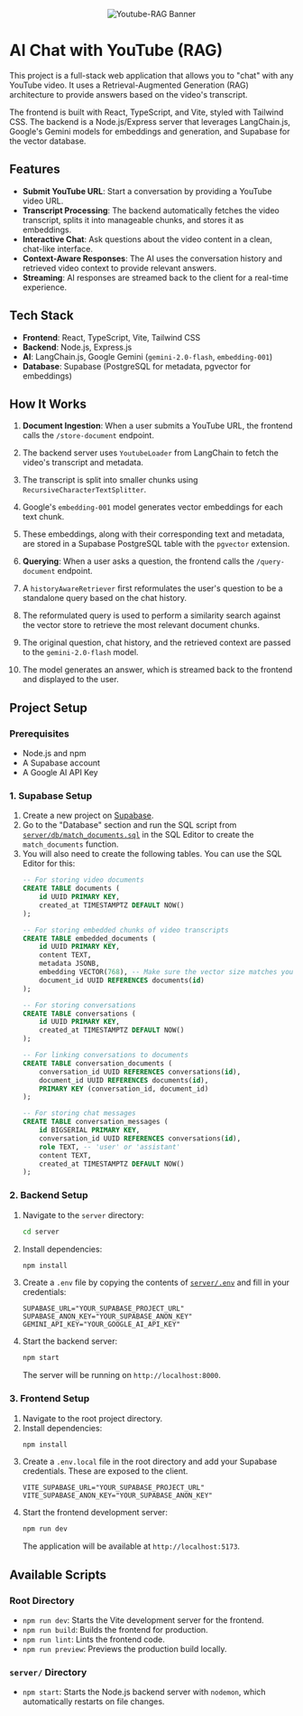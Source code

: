 <p align="center">
  <img src="https://github.com/user-attachments/assets/727a25ba-ca80-488e-8d4a-88c81fe38073" alt="Youtube-RAG Banner" />
</p>

# AI Chat with YouTube (RAG)

This project is a full-stack web application that allows you to "chat" with any YouTube video. It uses a Retrieval-Augmented Generation (RAG) architecture to provide answers based on the video's transcript.

The frontend is built with React, TypeScript, and Vite, styled with Tailwind CSS. The backend is a Node.js/Express server that leverages LangChain.js, Google's Gemini models for embeddings and generation, and Supabase for the vector database.

## Features

-   **Submit YouTube URL**: Start a conversation by providing a YouTube video URL.
-   **Transcript Processing**: The backend automatically fetches the video transcript, splits it into manageable chunks, and stores it as embeddings.
-   **Interactive Chat**: Ask questions about the video content in a clean, chat-like interface.
-   **Context-Aware Responses**: The AI uses the conversation history and retrieved video context to provide relevant answers.
-   **Streaming**: AI responses are streamed back to the client for a real-time experience.

## Tech Stack

-   **Frontend**: React, TypeScript, Vite, Tailwind CSS
-   **Backend**: Node.js, Express.js
-   **AI**: LangChain.js, Google Gemini (`gemini-2.0-flash`, `embedding-001`)
-   **Database**: Supabase (PostgreSQL for metadata, pgvector for embeddings)

## How It Works

1.  **Document Ingestion**: When a user submits a YouTube URL, the frontend calls the `/store-document` endpoint.
2.  The backend server uses `YoutubeLoader` from LangChain to fetch the video's transcript and metadata.
3.  The transcript is split into smaller chunks using `RecursiveCharacterTextSplitter`.
4.  Google's `embedding-001` model generates vector embeddings for each text chunk.
5.  These embeddings, along with their corresponding text and metadata, are stored in a Supabase PostgreSQL table with the `pgvector` extension.

6.  **Querying**: When a user asks a question, the frontend calls the `/query-document` endpoint.
7.  A `historyAwareRetriever` first reformulates the user's question to be a standalone query based on the chat history.
8.  The reformulated query is used to perform a similarity search against the vector store to retrieve the most relevant document chunks.
9.  The original question, chat history, and the retrieved context are passed to the `gemini-2.0-flash` model.
10. The model generates an answer, which is streamed back to the frontend and displayed to the user.

## Project Setup

### Prerequisites

-   Node.js and npm
-   A Supabase account
-   A Google AI API Key

### 1. Supabase Setup

1.  Create a new project on [Supabase](https://supabase.com/).
2.  Go to the "Database" section and run the SQL script from [`server/db/match_documents.sql`](server/db/match_documents.sql) in the SQL Editor to create the `match_documents` function.
3.  You will also need to create the following tables. You can use the SQL Editor for this:
    ```sql
    -- For storing video documents
    CREATE TABLE documents (
        id UUID PRIMARY KEY,
        created_at TIMESTAMPTZ DEFAULT NOW()
    );

    -- For storing embedded chunks of video transcripts
    CREATE TABLE embedded_documents (
        id UUID PRIMARY KEY,
        content TEXT,
        metadata JSONB,
        embedding VECTOR(768), -- Make sure the vector size matches your embedding model
        document_id UUID REFERENCES documents(id)
    );

    -- For storing conversations
    CREATE TABLE conversations (
        id UUID PRIMARY KEY,
        created_at TIMESTAMPTZ DEFAULT NOW()
    );

    -- For linking conversations to documents
    CREATE TABLE conversation_documents (
        conversation_id UUID REFERENCES conversations(id),
        document_id UUID REFERENCES documents(id),
        PRIMARY KEY (conversation_id, document_id)
    );

    -- For storing chat messages
    CREATE TABLE conversation_messages (
        id BIGSERIAL PRIMARY KEY,
        conversation_id UUID REFERENCES conversations(id),
        role TEXT, -- 'user' or 'assistant'
        content TEXT,
        created_at TIMESTAMPTZ DEFAULT NOW()
    );
    ```

### 2. Backend Setup

1.  Navigate to the `server` directory:
    ```sh
    cd server
    ```
2.  Install dependencies:
    ```sh
    npm install
    ```
3.  Create a `.env` file by copying the contents of [`server/.env`](server/.env) and fill in your credentials:
    ```
    SUPABASE_URL="YOUR_SUPABASE_PROJECT_URL"
    SUPABASE_ANON_KEY="YOUR_SUPABASE_ANON_KEY"
    GEMINI_API_KEY="YOUR_GOOGLE_AI_API_KEY"
    ```
4.  Start the backend server:
    ```sh
    npm start
    ```
    The server will be running on `http://localhost:8000`.

### 3. Frontend Setup

1.  Navigate to the root project directory.
2.  Install dependencies:
    ```sh
    npm install
    ```
3.  Create a `.env.local` file in the root directory and add your Supabase credentials. These are exposed to the client.
    ```
    VITE_SUPABASE_URL="YOUR_SUPABASE_PROJECT_URL"
    VITE_SUPABASE_ANON_KEY="YOUR_SUPABASE_ANON_KEY"
    ```
4.  Start the frontend development server:
    ```sh
    npm run dev
    ```
    The application will be available at `http://localhost:5173`.

## Available Scripts

### Root Directory

-   `npm run dev`: Starts the Vite development server for the frontend.
-   `npm run build`: Builds the frontend for production.
-   `npm run lint`: Lints the frontend code.
-   `npm run preview`: Previews the production build locally.

### `server/` Directory

-   `npm start`: Starts the Node.js backend server with `nodemon`, which automatically restarts on file changes.
